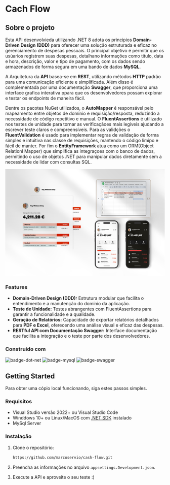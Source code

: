 # Cach Flow

## Sobre o projeto

Esta API desenvolvieda utilizando .NET 8 adota os principios **Domain-Driven Design (DDD)** para oferecer uma solução estruturada e eficaz no gerenciamento de despesas pessoais. O principal objetivo é permitir que os usúarios registrem suas despesas, detalhano informações como titulo, data e hora, descrição, valor e tipo de pagamento, com os dados sendo armazenados de forma segura em uma bando de dados **MySQL**.

A Arquitetura da **API** basea-se em **REST**, utilizando métodos **HTTP** padrão para uma comunicação eficiente e simplificada. Além disso é complementada por uma documentação **Swagger**, que proporciona uma interface grafica interativa ppara que os desenvolvedores possam explorar e testar os endpoints de maneira fácil.

Dentre os pacotes NuGet utilizados, o **AutoMapper** é responsável pelo mapeamento entre objetos de dominio e requisição/resposta, reduzindo a necessidade de código repetitivo e manual. O **FluentAssertions** é utilizado nos testes de unidade para tornar as verificaçãoes mais legiveis ajudando a escrever teste claros e compreensíveis. Para as validções o **FluentValidation** é usado para implementar regras de validação de forma simples e intuitiva nas classe de requisições, mantendo o código limipo e fácil de manter. Por fim o **EntityFramework** atua como um ORM(Object Relationl Mapper) que simplifica as integraçoes com o banco de dados, permitindo o uso de objetos .NET para manipular dados diretamente sem a necessidade de lidar com consultas SQL.

![hero-image]

### Features

- **Domain-Driven Design (DDD):** Estrutura modular que facilita o entendimento e a manutenção do domínio da aplicação.
- **Teste de Unidade:** Testes abrangentes com FluentAssertions para garantir a funcionalidade e a qualidade.
- **Geração de Relatórios:** Capacidade de exportar relatórios detalhados para **PDF e Excel**, oferecendo uma análise visual e eficaz das despesas.
- **RESTful API com Documentação Swagger:** Interface documentação que facilita a integração e o teste por parte dos desenvolvedores.

### Construído com

![badge-dot-net]
![badge-mysql]
![badge-swagger]

## Getting Started

Para obter uma cópio local funcionando, siga estes passos simples.

### Requisitos

- Visual Studio versão 2022+ ou Visual Studio Code
- Winddows 10+ ou Linux/MacOS com [.NET SDK][dot-net-sdk] instalado
- MySql Server

### Instalação

1. Clone o repositório:

    ```sh
    https://github.com/marcoservio/cash-flow.git
    ```

2. Preencha as informações no arquivo `appsettings.Development.json`.
3. Execute a API e aproveite o seu teste :)

<!-- Links -->
[dot-net-sdk]: https://dotnet.microsoft.com/pt-br/download/dotnet/8.0

<!-- Images -->
[hero-image]: images/heroimage.png

<!-- Badges -->
[badge-dot-net]: https://img.shields.io/badge/.NET-512BD4?logo=dotnet&logoColor=fff&style=for-the-badge
[badge-mysql]: https://img.shields.io/badge/MySQL-4479A1?logo=mysql&logoColor=fff&style=for-the-badge
[badge-swagger]: https://img.shields.io/badge/Swagger-85EA2D?logo=swagger&logoColor=000&style=for-the-badge
